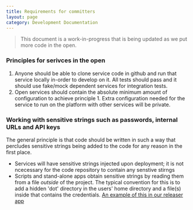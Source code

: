 ```yaml
---
title: Requirements for committers
layout: page
category: Development Documentation
---
```


> This document is a work-in-progress that is being updated as we put more code in the open.

### Principles for serivces in the open

1. Anyone should be able to clone service code in github and run that service locally in-order to develop on it. All tests should pass and it should use fake/mock dependent services for integration tests.
2. Open services should contain the absolute minimum amount of configuration to achieve principle 1. Extra configuration needed for the service to run on the platform with other services will be private.

### Working with sensitive strings such as passwords, internal URLs and API keys

The general principle is that code should be written in such a way that percludes sensitive strings being added to the code for any reason in the first place. 

- Services will have sensitive strings injected upon deployment; it is not ncecessary for the code repository to contain any senstive stirngs
- Scripts and stand-alone apps obtain sensitive strings by reading them from a file *outside* of the project. The typical convention for this is to add a hidden 'dot' directory in the users' home directory and a file(s) inside that contains the credentials. [An example of this in our releaser app](https://github.com/hmrc/releaser/blob/2cb97a5832d7a9e7d744c5397d358f4ada549d1f/src/main/scala/uk/gov/hmrc/releaser/Releaser.scala#L93-L97)
